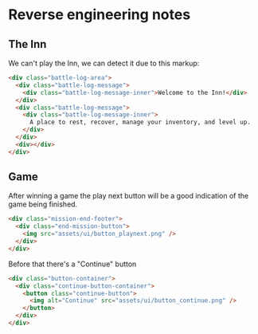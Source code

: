 # Reverse engineering notes

## The Inn

We can't play the Inn, we can detect it due to this markup:

```html
<div class="battle-log-area">
  <div class="battle-log-message">
    <div class="battle-log-message-inner">Welcome to the Inn!</div>
  </div>
  <div class="battle-log-message">
    <div class="battle-log-message-inner">
      A place to rest, recover, manage your inventory, and level up.
    </div>
  </div>
  <div></div>
</div>
```

## Game

After winning a game the play next button will be a good indication of the game being finished.

```html
<div class="mission-end-footer">
  <div class="end-mission-button">
    <img src="assets/ui/button_playnext.png" />
  </div>
</div>
```

Before that there's a "Continue" button

```html
<div class="button-container">
  <div class="continue-button-container">
    <button class="continue-button">
      <img alt="Continue" src="assets/ui/button_continue.png" />
    </button>
  </div>
</div>
```
